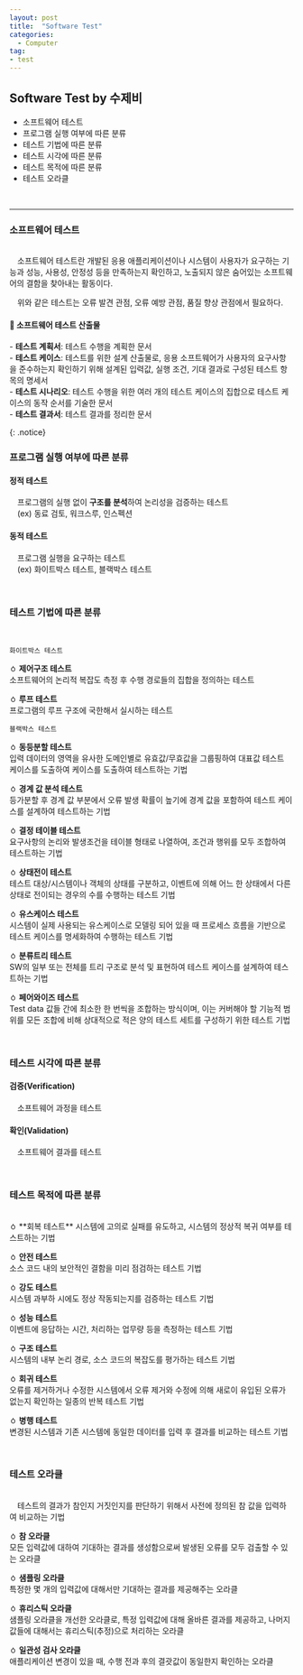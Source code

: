 ```yaml
---
layout: post
title:  "Software Test"
categories:
  - Computer
tag:
- test 
---
```


## Software Test by 수제비

* 소프트웨어 테스트 
* 프로그램 실행 여부에 따른 분류 
* 테스트 기법에 따른 분류 
* 테스트 시각에 따른 분류 
* 테스트 목적에 따른 분류 
* 테스트 오라클
<br>

<hr>

### 소프트웨어 테스트
<br>
　소프트웨어 테스트란 개발된 응용 애플리케이션이나 시스템이 사용자가 요구하는 기능과 성능, 사용성, 안정성 등을 만족하는지 확인하고, 노출되지 않은 숨어있는 소프트웨어의 결함을 찾아내는 활동이다.  

　위와 같은 테스트는 오류 발견 관점, 오류 예방 관점, 품질 향상 관점에서 필요하다.

#### 📌 소프트웨어 테스트 산출물
<p>
- <b>테스트 계획서</b>: 테스트 수행을 계획한 문서<br>
- <b>테스트 케이스</b>: 테스트를 위한 설계 산출물로, 응용 소프트웨어가 사용자의 요구사항을 준수하는지 확인하기 위해 설계된 입력값, 실행 조건, 기대 결과로 구성된 테스트 항목의 명세서<br>
- <b>테스트 시나리오</b>: 테스트 수행을 위한 여러 개의 테스트 케이스의 집합으로 테스트 케이스의 동작 순서를 기술한 문서<br>
- <b>테스트 결과서</b>: 테스트 결과를 정리한 문서
</p>
{: .notice}

<br>

### 프로그램 실행 여부에 따른 분류

#### 정적 테스트
　프로그램의 실행 없이 **구조를 분석**하여 논리성을 검증하는 테스트  
　(ex) 동료 검토, 워크스루, 인스펙션

#### 동적 테스트
　프로그램 실행을 요구하는 테스트  
　(ex) 화이트박스 테스트, 블랙박스 테스트

<br>

### 테스트 기법에 따른 분류
<br>

`화이트박스 테스트`  

ㆁ **제어구조 테스트**  
소프트웨어의 논리적 복잡도 측정 후 수행 경로들의 집합을 정의하는 테스트  

ㆁ **루프 테스트**  
프로그램의 루프 구조에 국한해서 실시하는 테스트  

`블랙박스 테스트`  

ㆁ **동등분할 테스트**  
입력 데이터의 영역을 유사한 도메인별로 유효값/무효값을 그룹핑하여 대표값 테스트 케이스를 도출하여 케이스를 도출하여 테스트하는 기법  

ㆁ **경계 값 분석 테스트**  
등가분할 후 경계 값 부분에서 오류 발생 확률이 높기에 경계 값을 포함하여 테스트 케이스를 설계하여 테스트하는 기법  

ㆁ **결정 테이블 테스트**  
요구사항의 논리와 발생조건을 테이블 형태로 나열하여, 조건과 행위를 모두 조합하여 테스트하는 기법  

ㆁ **상태전이 테스트**  
테스트 대상/시스템이나 객체의 상태를 구분하고, 이벤트에 의해 어느 한 상태에서 다른 상태로 전이되는 경우의 수를 수행하는 테스트 기법  

ㆁ **유스케이스 테스트**  
시스템이 실제 사용되는 유스케이스로 모델링 되어 있을 때 프로세스 흐름을 기반으로 테스트 케이스를 명세화하여 수행하는 테스트 기법  

ㆁ **분류트리 테스트**  
SW의 일부 또는 전체를 트리 구조로 분석 및 표현하여 테스트 케이스를 설계하여 테스트하는 기법  

ㆁ **페어와이즈 테스트**  
Test data 값들 간에 최소한 한 번씩을 조합하는 방식이며, 이는 커버해야 할 기능적 범위를 모든 조합에 비해 상대적으로 적은 양의 테스트 세트를 구성하기 위한 테스트 기법  

<br>

### 테스트 시각에 따른 분류

#### 검증(Verification)
　소프트웨어 과정을 테스트  

#### 확인(Validation)
　소프트웨어 결과를 테스트  

<br>

### 테스트 목적에 따른 분류
<br>
ㆁ **회복 테스트**  
시스템에 고의로 실패를 유도하고, 시스템의 정상적 복귀 여부를 테스트하는 기법  

ㆁ **안전 테스트**  
소스 코드 내의 보안적인 결함을 미리 점검하는 테스트 기법  

ㆁ **강도 테스트**  
시스템 과부하 시에도 정상 작동되는지를 검증하는 테스트 기법  

ㆁ **성능 테스트**  
이벤트에 응답하는 시간, 처리하는 업무량 등을 측정하는 테스트 기법  

ㆁ **구조 테스트**  
시스템의 내부 논리 경로, 소스 코드의 복잡도를 평가하는 테스트 기법  

ㆁ **회귀 테스트**  
오류를 제거하거나 수정한 시스템에서 오류 제거와 수정에 의해 새로이 유입된 오류가 없는지 확인하는 일종의 반복 테스트 기법  

ㆁ **병행 테스트**  
변경된 시스템과 기존 시스템에 동일한 데이터를 입력 후 결과를 비교하는 테스트 기법  

<br>

### 테스트 오라클
<br>
　테스트의 결과가 참인지 거짓인지를 판단하기 위해서 사전에 정의된 참 값을 입력하여 비교하는 기법  

ㆁ **참 오라클**  
모든 입력값에 대하여 기대하는 결과를 생성함으로써 발생된 오류를 모두 검출할 수 있는 오라클  

ㆁ **샘플링 오라클**  
특정한 몇 개의 입력값에 대해서만 기대하는 결과를 제공해주는 오라클  

ㆁ **휴리스틱 오라클**  
샘플링 오라클을 개선한 오라클로, 특정 입력값에 대해 올바른 결과를 제공하고, 나머지 값들에 대해서는 휴리스틱(추정)으로 처리하는 오라클  

ㆁ **일관성 검사 오라클**  
애플리케이션 변경이 있을 때, 수행 전과 후의 결괏값이 동일한지 확인하는 오라클  